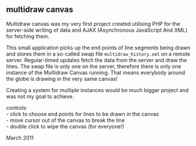 ## multidraw canvas
Multidraw canvas was my very first project created utilising PHP for the server-side writing of data and AJAX (Asynchronous JavaScript And XML) for fetching them.

This small application picks up the end points of line segments being drawn and stores them in a so-called swap file `multidraw_history.xml` on a remote server. Regular-timed updates fetch the data from the server and draw the lines. The swap file is only one on the server, therefore there is only one instance of the Multidraw Canvas running. That means everybody around the globe is drawing in the very same canvas!

Creating a system for multiple instances would be much bigger project and was not my goal to achieve.

controls:<br />- click to choose end points for lines to be drawn in the canvas<br />- move cursor out of the canvas to break the line<br />- double click to wipe the canvas (for everyone!)

March 2011
